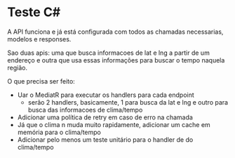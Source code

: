 # Teste C#

A API funciona e já está configurada com todos as chamadas necessarias, modelos e responses.

Sao duas apis: uma que busca informacoes de lat e lng a partir de um endereço e outra que usa essas informações para buscar o tempo naquela região.

O que precisa ser feito:
- Uar o MediatR para executar os handlers para cada endpoint
  - serão 2 handlers, basicamente, 1 para busca da lat e lng e outro para busca das informacoes de clima/tempo
- Adicionar uma política de retry em caso de erro na chamada
- Já que o clima n muda muito rapidamente, adicionar um cache em memória para o clima/tempo
- Adicionar pelo menos um teste unitário para o handler de do clima/tempo